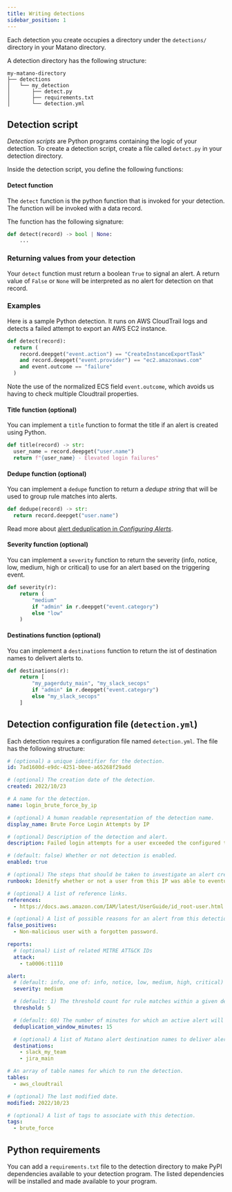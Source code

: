 ```yaml
---
title: Writing detections
sidebar_position: 1
---
```


Each detection you create occupies a directory under the `detections/` directory in your Matano directory.

A detection directory has the following structure:

```
my-matano-directory
├── detections
│   └── my_detection
│       ├── detect.py
│       ├── requirements.txt
│       └── detection.yml
```

## Detection script

_Detection scripts_ are Python programs containing the logic of your detection. To create a detection script, create a file called `detect.py` in your detection directory.

Inside the detection script, you define the following functions:

#### Detect function

The `detect` function is the python function that is invoked for your detection. The function will be invoked with a data record.

The function has the following signature:

```python
def detect(record) -> bool | None:
    ...
```

### Returning values from your detection

Your `detect` function must return a boolean `True` to signal an alert. A return value of `False` or `None` will be interpreted as no alert for detection on that record.

### Examples

Here is a sample Python detection. It runs on AWS CloudTrail logs and detects a failed attempt to export an AWS EC2 instance.

```python
def detect(record):
  return (
    record.deepget("event.action") == "CreateInstanceExportTask"
    and record.deepget("event.provider") == "ec2.amazonaws.com"
    and event.outcome == "failure"
  )
```

Note the use of the normalized ECS field `event.outcome`, which avoids us having to check multiple Cloudtrail properties.

#### Title function (optional)

You can implement a `title` function to format the title if an alert is created using Python.

```python
def title(record) -> str:
  user_name = record.deepget("user.name")
  return f"{user_name} - Elevated login failures"
```

#### Dedupe function (optional)

You can implement a `dedupe` function to return a _dedupe string_ that will be used to group rule matches into alerts.

```python
def dedupe(record) -> str:
  return record.deepget("user.name")
```

Read more about [alert deduplication in _Configuring Alerts_](./alerting/configuring-alerts.md#deduplicating-alerts).

#### Severity function (optional)

You can implement a `severity` function to return the severity (info, notice, low, medium, high or critical) to use for an alert based on the triggering event.

```python
def severity(r):
    return (
        "medium"
        if "admin" in r.deepget("event.category")
        else "low"
    )
```

#### Destinations function (optional)

You can implement a `destinations` function to return the ist of destination names to delivert alerts to.

```python
def destinations(r):
    return [
        "my_pagerduty_main", "my_slack_secops"
        if "admin" in r.deepget("event.category")
        else "my_slack_secops"
    ]
```

## Detection configuration file (`detection.yml`)

Each detection requires a configuration file named `detection.yml`. The file has the following structure:

```yml
# (optional) a unique identifier for the detection.
id: 7ad1600d-e9dc-4251-b0ee-a65268f29add

# (optional) The creation date of the detection.
created: 2022/10/23

# A name for the detection.
name: login_brute_force_by_ip

# (optional) A human readable representation of the detection name.
display_name: Brute Force Login Attempts by IP

# (optional) Description of the detection and alert.
description: Failed login attempts for a user exceeded the configured theshold.

# (default: false) Whether or not detection is enabled.
enabled: true

# (optional) The steps that should be taken to investigate an alert created by this detection.
runbook: Idenitfy whether or not a user from this IP was able to eventually login sucessfully. Investigate this IP and search for activity from it around the duration of this event. 

# (optional) A list of reference links.
references:
  - https://docs.aws.amazon.com/IAM/latest/UserGuide/id_root-user.html

# (optional) A list of possible reasons for an alert from this detection is a false positive.
false_positives:
  - Non-malicious user with a forgotten password.

reports:
  # (optional) List of related MITRE ATT&CK IDs
  attack:
    - ta0006:t1110

alert:
  # (default: info, one of: info, notice, low, medium, high, critical) Static severity for an alert created by this detection.
  severity: medium

  # (default: 1) The threshold count for rule matches within a given deduplication window before an alert is created.
  threshold: 5

  # (default: 60) The number of minutes for which an active alert will be deduplicated and incoming rule matches will be appended to the existing alert instead of creating a new one.
  deduplication_window_minutes: 15

  # (optional) A list of Matano alert destination names to deliver alerts to.
  destinations:
    - slack_my_team
    - jira_main

# An array of table names for which to run the detection.
tables:
  - aws_cloudtrail

# (optional) The last modified date.
modified: 2022/10/23 

# (optional) A list of tags to associate with this detection.
tags:
  - brute_force
```

## Python requirements

You can add a `requirements.txt` file to the detection directory to make PyPI dependencies available to your detection program. The listed dependencies will be installed and made available to your program.
